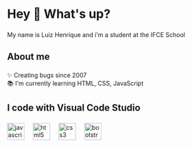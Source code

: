<h1 align="left">Hey 👋 What's up?</h1>

###

<p align="left">My name is Luiz Henrique and i'm a student at the IFCE School</p>

###

<h2 align="left">About me</h2>

###

<p align="left">✨ Creating bugs since 2007<br>📚 I'm currently learning HTML, CSS, JavaScript<br>

###

<h2 align="left">I code with Visual Code Studio</h2>

###

<div align="left">
  <img src="https://cdn.jsdelivr.net/gh/devicons/devicon/icons/javascript/javascript-original.svg" height="40" alt="javascript logo"  />
  <img width="12" />
  <img src="https://cdn.jsdelivr.net/gh/devicons/devicon/icons/html5/html5-original.svg" height="40" alt="html5 logo"  />
  <img width="12" />
  <img src="https://cdn.jsdelivr.net/gh/devicons/devicon/icons/css3/css3-original.svg" height="40" alt="css3 logo"  />
  <img width="12" />
  <img src="https://cdn.jsdelivr.net/gh/devicons/devicon/icons/bootstrap/bootstrap-original.svg" height="40" alt="bootstrap logo"  />
</div>

###
